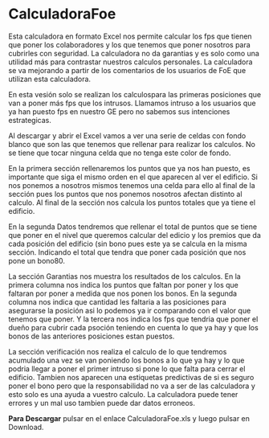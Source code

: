 # CalculadoraFoe

Esta calculadora en formato Excel nos permite calcular los fps que tienen que poner los colaboradores y los que tenemos que poner nosotros para cubrirles con seguridad. La calculadora no da garantias y es solo como una utilidad más para contrastar nuestros calculos personales. La calculadora se va mejorando a partir de los comentarios de los usuarios de FoE que utilizan esta calculadora.

En esta vesión solo se realizan los calculospara las primeras posiciones que van a poner más fps que los intrusos. Llamamos intruso a los usuarios que ya han puesto fps en nuestro GE pero no sabemos sus intenciones estrategicas.

Al descargar y abrir el Excel vamos a ver una serie de celdas con fondo blanco que son las que tenemos que rellenar para realizar los calculos. No se tiene que tocar ninguna celda que no tenga este color de fondo. 

En la primera sección rellenaremos los puntos que ya nos han puesto, es importante que siga el mismo orden en el que aparecen al ver el edificio. Si nos ponemos a nosotros mismos tenemos una celda para ello al final de la sección pues los puntos que nos ponemos nosotros afectan distinto al calculo. Al final de la sección nos calcula los puntos totales que ya tiene el edificio.

En la segunda Datos tendremos que rellenar el total de puntos que se tiene que poner en el nivel que queremos calcular del edicio y los premios que da cada posición del edificio (sin bono pues este ya se calcula en la misma sección. Indicando el total que tendra que poner cada posición que nos pone un bono80.

La sección Garantias nos muestra los resultados de los calculos. En la primera columna nos indica los puntos que faltan por poner y los que faltaran por poner a medida que nos ponen los bonos. En la segunda columna nos indica que cantidad les faltaria a las posiciones para asegurarse la posición asi lo podemos ya ir comparando con el valor que tenemos que poner. Y la tercera nos indica los fps que tendria que poner el dueño para cubrir cada psoción teniendo en cuenta lo que ya hay y que los bonos de las anteriores posiciones estan puestos.

La sección verificación nos realiza el calculo de lo que tendremos acumulado una vez se van poniendo los bonos a lo que ya hay y lo que podria llegar a poner el primer intruso si pone lo que falta para cerrar el edificio. Tambien nos aparecen una estiquetas predictivas de si es seguro poner el bono pero que la responsabilidad no va a ser de las calculadora y esto solo es una ayuda a vuestro calculo. La calculadora puede tener errores y un mal uso tambien puede dar datos erroneos. 

**Para Descargar** pulsar en el enlace CalculadoraFoe.xls y luego pulsar en Download. 
